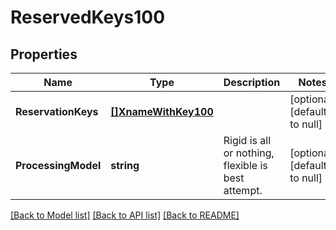 # ReservedKeys100

## Properties
Name | Type | Description | Notes
------------ | ------------- | ------------- | -------------
**ReservationKeys** | [**[]XnameWithKey100**](XnameWithKey.1.0.0.md) |  | [optional] [default to null]
**ProcessingModel** | **string** | Rigid is all or nothing, flexible is best attempt. | [optional] [default to null]

[[Back to Model list]](../README.md#documentation-for-models) [[Back to API list]](../README.md#documentation-for-api-endpoints) [[Back to README]](../README.md)

